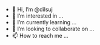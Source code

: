 - 👋 Hi, I’m @dilsuj
- 👀 I’m interested in ...
- 🌱 I’m currently learning ...
- 💞️ I’m looking to collaborate on ...
- 📫 How to reach me ...

<!---
dilsuj/dilsuj is a ✨ special ✨ repository because its `README.md` (this file) appears on your GitHub profile.
You can click the Preview link to take a look at your changes.
--->

